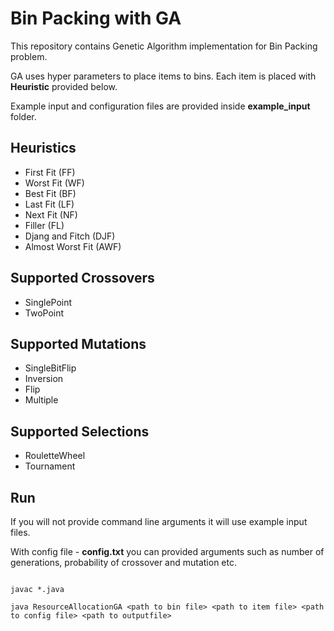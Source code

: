 # Bin Packing with GA

This repository contains Genetic Algorithm implementation for Bin Packing problem.

GA uses hyper parameters to place items to bins. Each item is placed with **Heuristic** provided below.

Example input and configuration files are provided inside **example_input** folder.


## Heuristics

- First Fit (FF) 
- Worst Fit (WF)
- Best Fit (BF) 
- Last Fit (LF)
- Next Fit (NF) 
- Filler (FL)
- Djang and Fitch (DJF) 
- Almost Worst Fit (AWF)

## Supported Crossovers

- SinglePoint
- TwoPoint

## Supported Mutations

- SingleBitFlip
- Inversion 
- Flip
- Multiple

## Supported Selections

- RouletteWheel
- Tournament

## Run

If you will not provide command line arguments it will use example input files.

With config file - **config.txt** you can provided arguments such as number of generations, probability of crossover and mutation etc.

```

javac *.java

java ResourceAllocationGA <path to bin file> <path to item file> <path to config file> <path to outputfile>

```